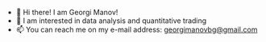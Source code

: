 - 👋 Hi there! I am Georgi Manov!
- 👀 I am interested in data analysis and quantitative trading 
- 📫 You can reach me on my e-mail address: georgimanovbg@gmail.com

<!---
manovG/manovG is a ✨ special ✨ repository because its `README.md` (this file) appears on your GitHub profile.
You can click the Preview link to take a look at your changes.
--->
